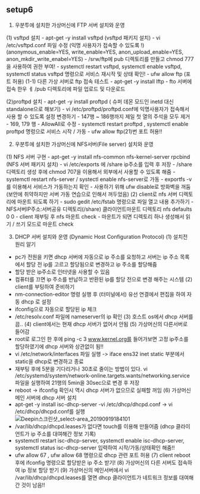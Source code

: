 ## setup6

1. 우분투에 설치한 가상머신에 FTP 서버 설치와 운영

(1) vsftpd 설치
    - apt-get -y install vsftpd (vsftpd 패키지 설치)
    - vi /etc/vsftpd.conf 파일 수정 (익명 사용자가 접속할 수 있도록 !)
    (anonymous_enable=YES, write_enable=YES, anon_upload_enable=YES, anon_mkdir_write_enabel=YES)
    - /srw/ftp에 pub 디렉토리를 만들고 chmod 777을 사용하여 권한 부여!
    - systemctl restart vsftpd, systemctl enable vsftpd, systemctl status vsftpd 명령으로 서비스 재시작 및 상태 확인!
    - ufw allow ftp (포트 허용)
(1-1) 다른 가상 서버로 ftp 접속 테스트
    - apt-get -y install lftp
    - fto 서버에 접속 한우 ㅔ /pub 디렉토리에 파일 업로드 및 다운로드

(2)proftpd 설치
    - apt-get -y install proftpd ( 슈퍼 데몬 모드인 inetd 대신 standalone으로 해보기)
    - vi /etc/proftpd/proftpd.conf에 익명사용자가 접속해서 사용 할 수 있도록 설정 변경하기
      - 147행 ~ 186행까지 제일 첫 열의 주석을 모두 제거
      - 169, 179 행 - AllowAll로 수정
    - systemctl restart proftpd , systemctl enable proftpd 명렁으로 서비스 시작 / 가동
    - ufw allow ftp(21)번 포트 허용!!

2. 우분투에 설치한 가상머신에 NFS서버(File server) 설치와 운영

(1) NFS 서버 구현
    - apt-get -y install nfs-common nfs-kernel-server rpcbind (NFS 서버 패키지 설치)
    - vi /etc/exports 에 /share ip주소를 입력 후 저장
    - /share 디렉토리 생성 후에 chmod 707을 이용해서 외부에서 사용할 수 있도록 해줌
    - systemctl restart nfs-server / systectl enable nfs-server로 가동
    - exportfs -v를 이용해서 서비스가 가동하는지 확인
    - 사용하기 위해 ufw disable로 방화벽을 꺼둠 (보안에 취약하지만 서버 가동 연습으로 인해서 꺼두었음)
(2) client로 nfs 서버 디렉토리에 마운트 되도록 하기
    - sudo gedit /etc/fstab 명령으로 파일 열고 내용 추가하기
    - NFS서버IP주소:서버공유 디렉토리(/share) 클라이언트마운트 디렉토리 nfs defaults 0  0
    - client 재부팅 후 nfs 마운트 check
    - 마운트가 되면 디렉토리 하나 생성해서 읽기 / 쓰기 모드로 마운트 check

3. DHCP 서버 설치와 운영 (Dynamic Host Configuration Protocol)
(1) 설치전 원리 알기
  - pc가 전원을 키면 dhcp 서버에 자동으로 ip 주소를 요청하고 서버는 ip 주소 목록에서 할당 전 ip를 고르고 할당됨으로 변경하고 ip 주소를 할당해줌
  - 할당 받은 ip주소로 인터넷을 사용할 수 있음
  - 컴퓨터를 끄면 ip 주소를 반납하고 반환된 ip를 할당 전으로 변경 해주는 시스템
(2) client를 부팅하여 준비하기
  - nm-connection-editor 명령 실행 후 (터미널에서) 유선 연결에서 편집을 하여 자동 dhcp 로 설정
  - ifconfig으로 자동으로 할당된 ip 체크
  - /etc/resolv.conf 파일에 nameserver의 ip 확인
(3) 호스트 os에서 dhcp 서버를 끔..
(4) client에서는 현재 dhcp 서버가 없어서 안됨
(5) 가상머신의 다른서버로 들어감
  - root로 로그인 한 후에 ping -c 3 www.kernel.org를 들어가보면 고정 ip주소를 할당하였기에 dhcp 서버와 상관없이 됨!!
  - vi /etc/network/interfaces 파일 실행 -> iface ens32 inet static 부분에서 static을 dhcp로 변경하고 종료
  - 재부팅 후에 5분을 기다리거나 30초로 줄이는 방법이 있다. vi /etc/systemd/system/network-online.targets.wants/networking.service 파일을 실행하여 21행의 5min을 30sec으로 변경 후 저장
  - reboot -> ifconfig 확인시 역시 dhcp 서버가 없으므로 실패할 꺼임
(6) 가상머신 메인 서버에 dhcp 서버 설치
  - apt-get -y install isc-dhcp-server
  -vi /etc/dhcp/dhcpd.conf -> vi /etc/dhcp/dhcpd.conf를 실행
  ![Deepin스크린샷_select-area_20190919184101](https://i.imgur.com/eqrzgPL.png)
  - /var/lib/dhcp/dhcpd.leases가 없다면 touch를 이용해 만들어줌 (dhcp 클라이언트가 ip 주소를 대여해간 정보 기록)
  - systemctl restart isc-dhcp-server, systemctl enable isc-dhcp-server, systemctl status isc-dhcp-server 입력하여 시작/가동/상태확인 해줌!!
  - ufw allow 67 , ufw allow 68 명령으로 dhcp 관련 포트 허용
(7) client reboot 후에 ifconfig 명령으로 할당받은 ip 주소 받기!
(8) 가상머신의 다른 서버도 접속하여 ip 정보 할당 받기
(9) 가상머신의 메인서버에서 vi /var/lib/dhcp/dhcpd.leases를 열면 dhcp 클라이언트가 네트워크 정보를 대여해간 것이 남음!!

